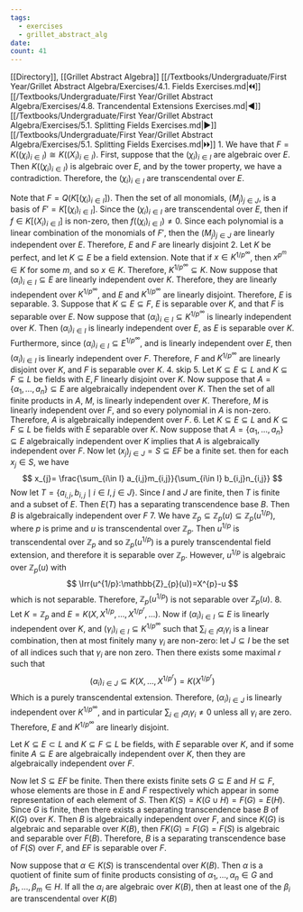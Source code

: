 ```yaml
---
tags:
  - exercises
  - grillet_abstract_alg
date:
count: 41
---
```

[[Directory]], [[Grillet Abstract Algebra]]
[[/Textbooks/Undergraduate/First Year/Grillet Abstract Algebra/Exercises/4.1. Fields Exercises.md|🞀🞀]] [[/Textbooks/Undergraduate/First Year/Grillet Abstract Algebra/Exercises/4.8. Trancendental Extensions Exercises.md|◀]] [[/Textbooks/Undergraduate/First Year/Grillet Abstract Algebra/Exercises/5.1. Splitting Fields Exercises.md|▶]] [[/Textbooks/Undergraduate/First Year/Grillet Abstract Algebra/Exercises/5.1. Splitting Fields Exercises.md|🞂🞂]]
1. 
We have that ${} F =K((\chi_{i})_{i \in I})\cong K((X_{i})_{i \in I}) {}$. First, suppose that the ${} ({} \chi_{i} {})_{i \in I} {}$ are algebraic over ${} E {}$. Then ${} K((\chi_{i})_{i \in I}) {}$ is algebraic over ${} E {}$, and by the tower property, we have a contradiction. Therefore, the ${} (\chi_{i})_{i \in I} {}$ are transcendental over ${} E {}$. 

Note that ${} F=Q(K[(\chi_{i})_{i \in I}]) {}$. Then the set of all monomials, ${} (M_{j})_{j \in J} {}$, is a basis of ${} F'=K[(\chi_{i})_{i \in I}] {}$. Since the ${} (\chi_{i})_{i \in I} {}$ are transcendental over $E$, then if ${} f \in K[(X_{i})_{i \in I}] {}$ is non-zero, then ${} f((\chi_{i})_{i \in I})\neq 0 {}$. Since each polynomial is a linear combination of the monomials of ${} F' {}$, then the ${} (M_{j})_{j \in J} {}$ are linearly independent over $E$. Therefore, $E$ and $F$ are linearly disjoint
2. 
Let $K$ be perfect, and let ${} K \subseteq E {}$ be a field extension. Note that if ${} x \in K^{1 /p ^{\infty }} {}$, then ${} x^{p^{m}} \in K {}$ for some $m$, and so ${} x \in K {}$. Therefore, ${} K^{1 /p^{\infty }} \subseteq K {}$. Now suppose that ${} (\alpha_{i})_{i \in I} \subseteq E {}$ are linearly independent over ${} K$. Therefore, they are linearly independent over ${} K^{1/p^{\infty }} {}$, and $E$ and ${} K^{1/p^{\infty }} {}$ are linearly disjoint. Therefore, $E {}$ is separable. 
3. 
Suppose that ${} K \subseteq E \subseteq F {}$, $E {}$ is separable over $K {}$, and that ${} F {}$ is separable over ${} E {}$. Now suppose that ${} (\alpha_{i})_{i \in I} \subseteq K^{1/p^{\infty }} {}$ is linearly independent over ${} K {}$. Then ${} (\alpha_{i})_{i \in I} {}$ is linearly independent over $E$, as $E$ is separable over $K$. Furthermore, since ${} (\alpha_{i})_{i \in I} \subseteq E^{1/p^{\infty }} {}$, and is linearly independent over $E$, then ${} (\alpha_{i})_{i \in I} {}$ is linearly independent over $F$. Therefore, $F$ and ${} K^{1/p^{\infty }} {}$ are linearly disjoint over $K$, and $F$ is separable over $K$. 
4. skip
5. 
Let ${} K\subseteq E \subseteq L {}$ and ${} K\subseteq  F \subseteq L {}$ be fields with $E,\, F {}$ linearly disjoint over $K {}$. Now suppose that ${} A=\{\alpha_{1},\,\dots,\,a_{n}\} \subseteq  E {}$ are algebraically independent over ${} K$. Then the set of all finite products in $A$, $M$, is linearly independent over $K$. Therefore, $M$ is linearly independent over $F$, and so every polynomial in $A$ is non-zero. Therefore, $A$ is algebraically independent over $F$.
6. 
Let ${} K \subseteq E \subseteq L {}$ and ${} K \subseteq F \subseteq L {}$ be fields with $E$ separable over $K$. Now suppose that ${} A=\{\alpha_{1},\,\dots,\,a_{n}\} \subseteq  E {}$ algebraically independent over $K$ implies that $A$ is algebraically independent over $F$. Now let ${} (x_{j})_{j \in J}=S\subseteq EF {}$ be a finite set. then for each ${} x_{j} \in S {}$, we have 
$$
x_{j}= \frac{\sum_{i\in I} a_{i,j}m_{i,j}}{\sum_{i\in I} b_{i,j}n_{i,j}} 
$$
Now let ${} T=\{ a_{i,\, j} ,\, b_{i,\, j}\mid  i \in I,\, j \in J \} {}$. Since $I$ and $J {}$ are finite, then $T$ is finite and a subset of $E$. Then $E(T)$ has a separating transcendence base $B$. Then $B$ is algebraically independent over $F$ 
7. 
We have ${} \mathbb{Z}_{p} \subseteq \mathbb{Z}_{p}(u) \subseteq \mathbb{Z}_{p}(u^{1/p}) {}$, where $p$ is prime and $u {}$ is transcendental over ${} \mathbb{Z}_{p}$. Then ${} u^{1/p} {}$ is transcendental over ${} \mathbb{Z}_{p}$ and so ${} \mathbb{Z}_{p}(u^{1/p}) {}$ is a purely transcendental field extension, and therefore it is separable over ${} \mathbb{Z}_{p}$. However, ${} u^{1/p} {}$ is algebraic over ${} \mathbb{Z}_{p}(u) {}$ with 
$$
\Irr(u^{1/p}:\mathbb{Z}_{p}(u))=X^{p}-u
$$
which is not separable. Therefore, ${} \mathbb{Z}_{p}(u^{1/p}) {}$ is not separable over ${} \mathbb{Z}_{p}(u) {}$.
8. 
Let ${} K=\mathbb{Z}_{p} {}$ and ${} E=K(X,\, X^{1/p},\,\dots,\,X^{1/p^{r}},\,\dots) {}$. Now if ${} (\alpha_{i})_{i \in I} \subseteq E {}$ is linearly independent over $K$, and ${} (\gamma_{i})_{i \in I}  \subseteq K^{1/p^{\infty }} {}$ such that ${} \sum_{i\in I} \alpha_{i} \gamma_{i} {}$ is a linear combination, then at most finitely many ${} \gamma_{i}$ are non-zero: let ${} J \subseteq I {}$ be the set of all indices such that ${} \gamma_{i}$ are non zero. Then there exists some maximal ${} r {}$ such that
$$
(\alpha_{i})_{i \in J} \subseteq K(X,\,\dots,\,X^{1/p^{r}})=K(X^{1/p^{r}})
$$
Which is a purely transcendental extension. Therefore, ${} (\alpha_{i})_{i \in J} {}$ is linearly independent over ${} K^{1/p^{\infty }} {}$, and in particular ${} \sum_{i\in I} \alpha_{i}\gamma_{i}\neq 0 {}$ unless all ${} \gamma_{i}$ are zero. Therefore, $E$ and ${} K^{1/p^{\infty }} {}$ are linearly disjoint.

Let ${} K \subseteq E \subset L {}$ and ${} K \subseteq F \subseteq L {}$ be fields, with $E$ separable over $K {}$, and if some finite ${} A \subseteq E {}$ are algebraically independent over $K$, then they are algebraically independent over $F$. 

Now let ${} S \subseteq EF {}$ be finite. Then there exists finite sets ${} G \subseteq E {}$ and ${} H \subseteq F {}$, whose elements are those in $E$ and $F$ respectively which appear in some representation of each element of $S$. Then ${} K(S)=K(G \cup H)=F(G)=E(H) {}$. Since $G {}$ is finite, then there exists a separating transcendence base $B {}$ of ${} K(G)$ over $K$. Then $B {}$ is algebraically independent over ${} F {}$, and since ${} K(G) {}$ is algebraic and separable over $K(B)$, then ${} FK(G)=F(G)=F(S) {}$ is algebraic and separable over $F(B)$. Therefore, $B {}$ is a separating transcendence base of ${} F(S)$ over $F {}$, and $EF {}$ is separable over $F {}$.

Now suppose that ${} \alpha \in K(S) {}$ is transcendental over ${} K(B)$. Then $\alpha {}$ is a quotient of finite sum of finite products consisting of ${} \alpha_{1},\,\dots,\,\alpha_{n} \in G {}$ and ${} \beta_{1},\,\dots,\,\beta_{m} \in H {}$. If all the ${} \alpha_{i}$ are algebraic over $K(B) {}$, then at least one of the ${} \beta_{i}$ are transcendental over ${} K(B) {}$